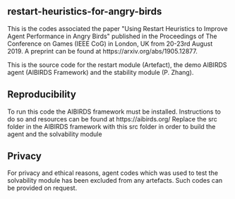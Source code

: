 <h2>restart-heuristics-for-angry-birds</h2>
This is the codes associated the paper "Using Restart Heuristics to Improve Agent Performance in Angry Birds" published in the Proceedings of The Conference on Games (IEEE CoG) in London, UK from 20-23rd August 2019. A preprint can be found at https://arxiv.org/abs/1905.12877.

This is the source code for the restart module (Artefact), the demo AIBIRDS agent (AIBIRDS Framework) and the stability module (P. Zhang).

<h2>Reproducibility</h2>
To run this code the AIBIRDS framework must be installed. Instructions to do so and resources can be found at https://aibirds.org/ Replace the src folder in the AIBIRDS framework with this src folder in order to build the agent and the solvability module

<h2>Privacy</h2>
For privacy and ethical reasons, agent codes which was used to test the solvability module has been excluded from any artefacts. Such codes can be provided on request.
